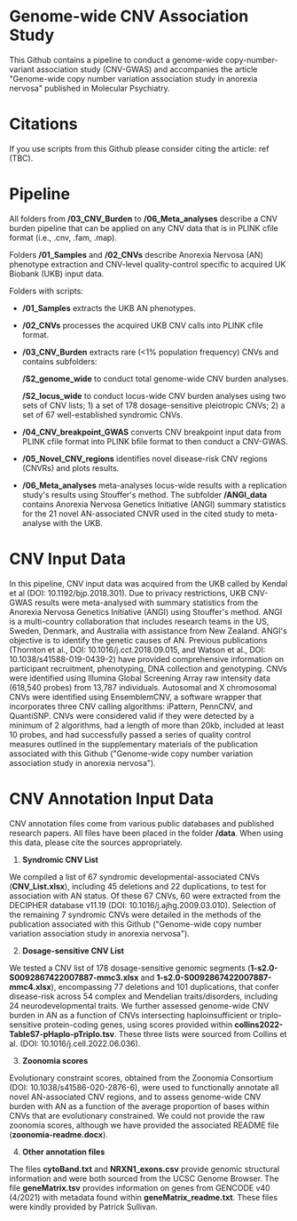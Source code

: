 ﻿# Genome-wide CNV Association Study

 This Github contains a pipeline to conduct a genome-wide copy-number-variant association study (CNV-GWAS) and accompanies the article "Genome-wide copy number variation association study in anorexia nervosa" published in Molecular Psychiatry. 

 # Citations

If you use scripts from this Github please consider citing the article: ref (TBC). 
 
 # Pipeline

All folders from **/03_CNV_Burden**  to **/06_Meta_analyses** describe a CNV burden pipeline that can be applied on any CNV data that is in PLINK cfile format (i.e., .cnv, .fam, .map).

Folders **/01_Samples** and **/02_CNVs** describe Anorexia Nervosa (AN) phenotype extraction and CNV-level quality-control specific to acquired UK Biobank (UKB) input data. 

 Folders with scripts:

-  **/01_Samples** extracts the UKB AN phenotypes.

- **/02_CNVs** processes the acquired UKB CNV calls into PLINK cfile format.

- **/03_CNV_Burden** extracts rare (<1% population frequency) CNVs and contains subfolders:

     **/S2_genome_wide** to conduct total genome-wide CNV burden analyses.
   
     **/S2_locus_wide** to conduct locus-wide CNV burden analyses using two sets of CNV lists; 1) a set of 178 dosage-sensitive pleiotropic CNVs; 2) a set of 67 well-established syndromic CNVs.

- **/04_CNV_breakpoint_GWAS** converts CNV breakpoint input data from PLINK cfile format into PLINK bfile format to then conduct a CNV-GWAS.

- **/05_Novel_CNV_regions** identifies novel disease-risk CNV regions (CNVRs) and plots results.

- **/06_Meta_analyses** meta-analyses locus-wide results with a replication study's results using Stouffer's method. The subfolder **/ANGI_data** contains Anorexia Nervosa Genetics Initiative (ANGI) summary statistics for the 21 novel AN-associated CNVR used in the cited study to meta-analyse with the UKB.

# CNV Input Data

In this pipeline, CNV input data was acquired from the UKB called by Kendal et al (DOI: 10.1192/bjp.2018.301). Due to privacy restrictions, UKB CNV-GWAS results were meta-analysed with summary statistics from the Anorexia Nervosa Genetics Initiative (ANGI) using Stouffer's method. ANGI is a multi-country collaboration that includes research teams in the US, Sweden, Denmark, and Australia with assistance from New Zealand. ANGI's objective is to identify the genetic causes of AN. Previous publications (Thornton et al., DOI: 10.1016/j.cct.2018.09.015, and Watson et al., DOI: 10.1038/s41588-019-0439-2) have provided comprehensive information on participant recruitment, phenotyping, DNA collection and genotyping. CNVs were identified using Illumina Global Screening Array raw intensity data (618,540 probes) from 13,787 individuals. Autosomal and X chromosomal CNVs were identified using EnsemblemCNV, a software wrapper that incorporates three CNV calling algorithms: iPattern, PennCNV, and QuantiSNP. CNVs were considered valid if they were detected by a minimum of 2 algorithms, had a length of more than 20kb, included at least 10 probes, and had successfully passed a series of quality control measures outlined in the supplementary materials of the publication associated with this Github ("Genome-wide copy number variation association study in anorexia nervosa").

# CNV Annotation Input Data

CNV annotation files come from various public databases and published research papers. All files have been placed in the folder **/data**. When using this data, please cite the sources appropriately. 

1. **Syndromic CNV List**

We compiled a list of 67 syndromic developmental-associated CNVs (**CNV_List.xlsx**), including 45 deletions and 22 duplications, to test for association with AN status. Of these 67 CNVs, 60 were extracted from the DECIPHER database v11.19 (DOI: 10.1016/j.ajhg.2009.03.010). Selection of the remaining 7 syndromic CNVs were detailed in the methods of the publication associated with this Github ("Genome-wide copy number variation association study in anorexia nervosa").
 
2. **Dosage-sensitive CNV List**

We tested a CNV list of 178 dosage-sensitive genomic segments (**1-s2.0-S0092867422007887-mmc3.xlsx** and **1-s2.0-S0092867422007887-mmc4.xlsx**), encompassing 77 deletions and 101 duplications, that confer disease-risk across 54 complex and Mendelian traits/disorders, including 24 neurodevelopmental traits. We further assessed genome-wide CNV burden in AN as a function of CNVs intersecting haploinsufficient or triplo-sensitive protein-coding genes, using scores provided within **collins2022-TableS7-pHaplo-pTriplo.tsv**. These three lists were sourced from Collins et al. (DOI: 10.1016/j.cell.2022.06.036). 

3. **Zoonomia scores**

Evolutionary constraint scores, obtained from the Zoonomia Consortium (DOI: 10.1038/s41586-020-2876-6), were used to functionally annotate all novel AN-associated CNV regions, and to assess genome-wide CNV burden with AN as a function of the average proportion of bases within CNVs that are evolutionary constrained. We could not provide the raw zoonomia scores, although we have provided the associated README file (**zoonomia-readme.docx**). 
  
4. **Other annotation files**

The files **cytoBand.txt** and **NRXN1_exons.csv** provide genomic structural information and were both sourced from the UCSC Genome Browser. The file **geneMatrix.tsv** provides information on genes from GENCODE v40 (4/2021) with metadata found within **geneMatrix_readme.txt**. These files were kindly provided by Patrick Sullivan.
 

 


